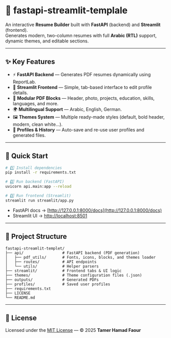 # 🧾 fastapi-streamlit-templale

An interactive **Resume Builder** built with **FastAPI** (backend) and **Streamlit** (frontend).  
Generates modern, two-column resumes with full **Arabic (RTL)** support, dynamic themes, and editable sections.

---

## ✨ Key Features

- ⚡ **FastAPI Backend** — Generates PDF resumes dynamically using ReportLab.  
- 🎨 **Streamlit Frontend** — Simple, tab-based interface to edit profile details.  
- 🧱 **Modular PDF Blocks** — Header, photo, projects, education, skills, languages, and more.  
- 🌍 **Multilingual Support** — Arabic, English, German.  
- 🖼️ **Themes System** — Multiple ready-made styles (default, bold header, modern, clean white…).  
- 💾 **Profiles & History** — Auto-save and re-use user profiles and generated files.  

---

## 🚀 Quick Start

```bash
# 1️⃣ Install dependencies
pip install -r requirements.txt

# 2️⃣ Run backend (FastAPI)
uvicorn api.main:app --reload

# 3️⃣ Run frontend (Streamlit)
streamlit run streamlit/app.py
```

- FastAPI docs → [http://127.0.0.1:8000/docs](http://127.0.0.1:8000/docs)  
- Streamlit UI → [http://localhost:8501](http://localhost:8501)

---

## 📂 Project Structure

```
fastapi-streamlit-templet/
├── api/                 # FastAPI backend (PDF generation)
│   ├── pdf_utils/       # Fonts, icons, blocks, and themes loader
│   ├── routes/          # API endpoints
│   └── utils/           # Helper parsers
├── streamlit/           # Frontend tabs & UI logic
├── themes/              # Theme configuration files (.json)
├── outputs/             # Generated PDFs
├── profiles/            # Saved user profiles
├── requirements.txt
├── LICENSE
└── README.md
```

---

## 📜 License

Licensed under the [MIT License](LICENSE) — © 2025 **Tamer Hamad Faour**
